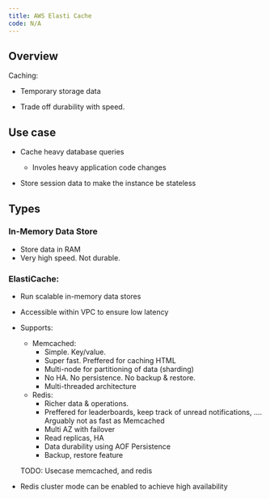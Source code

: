 ```yaml
---
title: AWS Elasti Cache
code: N/A
---
```


## Overview

Caching:

- Temporary storage data

- Trade off durability with speed.

## Use case

- Cache heavy database queries

  - Involes heavy application code changes

- Store session data to make the instance be stateless

## Types

### In-Memory Data Store

- Store data in RAM
- Very high speed. Not durable.

### ElastiCache:

- Run scalable in-memory data stores

- Accessible within VPC to ensure low latency

- Supports:

  - Memcached:
    - Simple. Key/value.
    - Super fast. Preffered for caching HTML
    - Multi-node for partitioning of data (sharding)
    - No HA. No persistence. No backup & restore.
    - Multi-threaded architecture
  - Redis:
    - Richer data & operations.
    - Preffered for leaderboards, keep track of unread notifications, .... Arguably not as fast as Memcached
    - Multi AZ with failover
    - Read replicas, HA
    - Data durability using AOF Persistence
    - Backup, restore feature

  TODO: Usecase memcached, and redis

- Redis cluster mode can be enabled to achieve high availability
